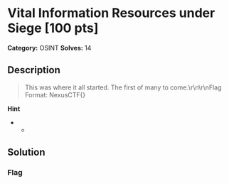 # Vital Information Resources under Siege [100 pts]

**Category:** OSINT
**Solves:** 14

## Description
>This was where it all started. The first of many to come.\r\n\r\nFlag Format: NexusCTF{}

**Hint**
* -

## Solution

### Flag

